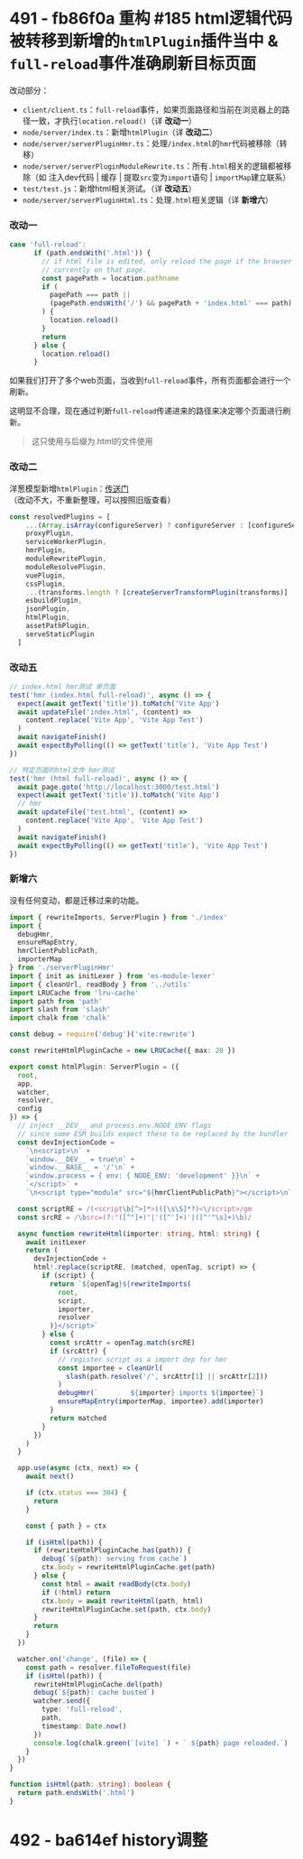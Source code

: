 # 491 - fb86f0a 重构 #185 html逻辑代码被转移到新增的`htmlPlugin`插件当中 & `full-reload`事件准确刷新目标页面

改动部分：

- `client/client.ts`：`full-reload`事件，如果页面路径和当前在浏览器上的路径一致，才执行`location.reload()`（详 **改动一**）
- `node/server/index.ts`：新增`htmlPlugin`（详 **改动二**）
- `node/server/serverPluginHmr.ts`：处理`/index.html`的`hmr`代码被移除（转移）
- `node/server/serverPluginModuleRewrite.ts`：所有`.html`相关的逻辑都被移除（如 注入dev代码 | 缓存 | 提取`src`变为`import`语句 | `importMap`建立联系）
- `test/test.js`：新增html相关测试。（详 **改动五**）
- `node/server/serverPluginHtml.ts`：处理`.html`相关逻辑（详 **新增六**）

### 改动一

```typescript
case 'full-reload':
      if (path.endsWith('.html')) {
        // if html file is edited, only reload the page if the browser is
        // currently on that page.
        const pagePath = location.pathname
        if (
          pagePath === path ||
          (pagePath.endsWith('/') && pagePath + 'index.html' === path)
        ) {
          location.reload()
        }
        return
      } else {
        location.reload()
      }
```



如果我们打开了多个web页面，当收到`full-reload`事件，所有页面都会进行一个刷新。

这明显不合理，现在通过判断`full-reload`传递进来的路径来决定哪个页面进行刷新。

> 这只使用与后缀为.html的文件使用

### 改动二

洋葱模型新增`htmlPlugin`：[传送门](https://github.com/Kingbultsea/vite-analysis/blob/f32926641f27f5b7cfd77d4be596a82a2fd32d17/331-340/331-340.md#%E6%B4%8B%E8%91%B1%E6%A8%A1%E5%9E%8B%E6%89%A7%E8%A1%8C%E9%A1%BA%E5%BA%8F%E6%9B%B4%E6%96%B0-1)（改动不大，不重新整理，可以按照旧版查看）

```typescript
const resolvedPlugins = [
    ...(Array.isArray(configureServer) ? configureServer : [configureServer]),
    proxyPlugin,
    serviceWorkerPlugin,
    hmrPlugin,
    moduleRewritePlugin,
    moduleResolvePlugin,
    vuePlugin,
    cssPlugin,
    ...(transforms.length ? [createServerTransformPlugin(transforms)] : []),
    esbuildPlugin,
    jsonPlugin,
    htmlPlugin,
    assetPathPlugin,
    serveStaticPlugin
  ]
```

### 改动五

```typescript
// index.html hmr测试 单页面
test('hmr (index.html full-reload)', async () => {
  expect(await getText('title')).toMatch('Vite App')
  await updateFile('index.html', (content) =>
    content.replace('Vite App', 'Vite App Test')
  )
  await navigateFinish()
  await expectByPolling(() => getText('title'), 'Vite App Test')
})

// 特定页面的html文件 hmr测试
test('hmr (html full-reload)', async () => {
  await page.goto('http://localhost:3000/test.html')
  expect(await getText('title')).toMatch('Vite App')
  // hmr
  await updateFile('test.html', (content) =>
    content.replace('Vite App', 'Vite App Test')
  )
  await navigateFinish()
  await expectByPolling(() => getText('title'), 'Vite App Test')
})
```

### 新增六

没有任何变动，都是迁移过来的功能。

```typescript
import { rewriteImports, ServerPlugin } from './index'
import {
  debugHmr,
  ensureMapEntry,
  hmrClientPublicPath,
  importerMap
} from './serverPluginHmr'
import { init as initLexer } from 'es-module-lexer'
import { cleanUrl, readBody } from '../utils'
import LRUCache from 'lru-cache'
import path from 'path'
import slash from 'slash'
import chalk from 'chalk'

const debug = require('debug')('vite:rewrite')

const rewriteHtmlPluginCache = new LRUCache({ max: 20 })

export const htmlPlugin: ServerPlugin = ({
  root,
  app,
  watcher,
  resolver,
  config
}) => {
  // inject __DEV__ and process.env.NODE_ENV flags
  // since some ESM builds expect these to be replaced by the bundler
  const devInjectionCode =
    `\n<script>\n` +
    `window.__DEV__ = true\n` +
    `window.__BASE__ = '/'\n` +
    `window.process = { env: { NODE_ENV: 'development' }}\n` +
    `</script>` +
    `\n<script type="module" src="${hmrClientPublicPath}"></script>\n`

  const scriptRE = /(<script\b[^>]*>)([\s\S]*?)<\/script>/gm
  const srcRE = /\bsrc=(?:"([^"]+)"|'([^']+)'|([^'"\s]+)\b)/

  async function rewriteHtml(importer: string, html: string) {
    await initLexer
    return (
      devInjectionCode +
      html!.replace(scriptRE, (matched, openTag, script) => {
        if (script) {
          return `${openTag}${rewriteImports(
            root,
            script,
            importer,
            resolver
          )}</script>`
        } else {
          const srcAttr = openTag.match(srcRE)
          if (srcAttr) {
            // register script as a import dep for hmr
            const importee = cleanUrl(
              slash(path.resolve('/', srcAttr[1] || srcAttr[2]))
            )
            debugHmr(`        ${importer} imports ${importee}`)
            ensureMapEntry(importerMap, importee).add(importer)
          }
          return matched
        }
      })
    )
  }

  app.use(async (ctx, next) => {
    await next()

    if (ctx.status === 304) {
      return
    }

    const { path } = ctx

    if (isHtml(path)) {
      if (rewriteHtmlPluginCache.has(path)) {
        debug(`${path}: serving from cache`)
        ctx.body = rewriteHtmlPluginCache.get(path)
      } else {
        const html = await readBody(ctx.body)
        if (!html) return
        ctx.body = await rewriteHtml(path, html)
        rewriteHtmlPluginCache.set(path, ctx.body)
      }
      return
    }
  })

  watcher.on('change', (file) => {
    const path = resolver.fileToRequest(file)
    if (isHtml(path)) {
      rewriteHtmlPluginCache.del(path)
      debug(`${path}: cache busted`)
      watcher.send({
        type: 'full-reload',
        path,
        timestamp: Date.now()
      })
      console.log(chalk.green(`[vite] `) + ` ${path} page reloaded.`)
    }
  })
}

function isHtml(path: string): boolean {
  return path.endsWith('.html')
}
```



# 492 - ba614ef history调整

